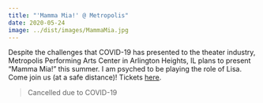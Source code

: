 ```yaml
---
title: "'Mamma Mia!' @ Metropolis"
date: 2020-05-24
image: ../dist/images/MammaMia.jpg
---
```


Despite the challenges that COVID-19 has presented to the theater industry, Metropolis Performing Arts Center in Arlington Heights, IL plans to present “Mamma Mia!” this summer. I am psyched to be playing the role of Lisa. Come join us (at a safe distance)! Tickets [here](https://app.arts-people.com/index.php?show=99590).

> Cancelled due to COVID-19
